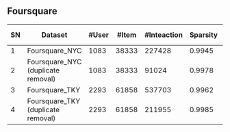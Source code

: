 ## Foursquare

| SN   | Dataset                                     | \#User | \#Item | \#Inteaction | Sparsity | Interaction Type | TimeStamp | User Context | Item Context | Interaction Context |
| ---- | ------------------------------------------- | ------ | ------ | ------------ | -------- | ---------------- | --------- | ------------ | ------------ | ------------------- |
| 1    | Foursquare\_NYC                             | 1083   | 38333  | 227428       | 0\.9945  | Check\-in        | √         |              | √            |                     |
| 2    | Foursquare\_NYC  <br> \(duplicate removal\) | 1083   | 38333  | 91024        | 0.9978   | Check\-in        | √         |              | √            |                     |
| 3    | Foursquare\_TKY                             | 2293   | 61858  | 537703       | 0\.9962  | Check\-in        | √         |              | √            |                     |
| 4    | Foursquare\_TKY <br> \(duplicate removal\)  | 2293   | 61858  | 211955       | 0.9985   | Check\-in        | √         |              | √            |                     |
